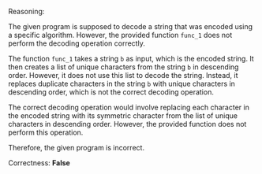 Reasoning:

The given program is supposed to decode a string that was encoded using a specific algorithm. However, the provided function `func_1` does not perform the decoding operation correctly.

The function `func_1` takes a string `b` as input, which is the encoded string. It then creates a list of unique characters from the string `b` in descending order. However, it does not use this list to decode the string. Instead, it replaces duplicate characters in the string `b` with unique characters in descending order, which is not the correct decoding operation.

The correct decoding operation would involve replacing each character in the encoded string with its symmetric character from the list of unique characters in descending order. However, the provided function does not perform this operation.

Therefore, the given program is incorrect.

Correctness: **False**